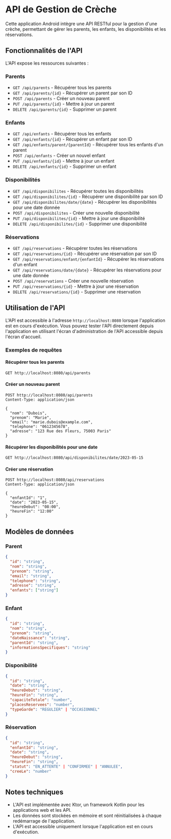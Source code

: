 # API de Gestion de Crèche

Cette application Android intègre une API RESTful pour la gestion d'une crèche, permettant de gérer les parents, les enfants, les disponibilités et les réservations.

## Fonctionnalités de l'API

L'API expose les ressources suivantes :

### Parents

- `GET /api/parents` - Récupérer tous les parents
- `GET /api/parents/{id}` - Récupérer un parent par son ID
- `POST /api/parents` - Créer un nouveau parent
- `PUT /api/parents/{id}` - Mettre à jour un parent
- `DELETE /api/parents/{id}` - Supprimer un parent

### Enfants

- `GET /api/enfants` - Récupérer tous les enfants
- `GET /api/enfants/{id}` - Récupérer un enfant par son ID
- `GET /api/enfants/parent/{parentId}` - Récupérer tous les enfants d'un parent
- `POST /api/enfants` - Créer un nouvel enfant
- `PUT /api/enfants/{id}` - Mettre à jour un enfant
- `DELETE /api/enfants/{id}` - Supprimer un enfant

### Disponibilités

- `GET /api/disponibilites` - Récupérer toutes les disponibilités
- `GET /api/disponibilites/{id}` - Récupérer une disponibilité par son ID
- `GET /api/disponibilites/date/{date}` - Récupérer les disponibilités pour une date donnée
- `POST /api/disponibilites` - Créer une nouvelle disponibilité
- `PUT /api/disponibilites/{id}` - Mettre à jour une disponibilité
- `DELETE /api/disponibilites/{id}` - Supprimer une disponibilité

### Réservations

- `GET /api/reservations` - Récupérer toutes les réservations
- `GET /api/reservations/{id}` - Récupérer une réservation par son ID
- `GET /api/reservations/enfant/{enfantId}` - Récupérer les réservations d'un enfant
- `GET /api/reservations/date/{date}` - Récupérer les réservations pour une date donnée
- `POST /api/reservations` - Créer une nouvelle réservation
- `PUT /api/reservations/{id}` - Mettre à jour une réservation
- `DELETE /api/reservations/{id}` - Supprimer une réservation

## Utilisation de l'API

L'API est accessible à l'adresse `http://localhost:8080` lorsque l'application est en cours d'exécution. Vous pouvez tester l'API directement depuis l'application en utilisant l'écran d'administration de l'API accessible depuis l'écran d'accueil.

### Exemples de requêtes

#### Récupérer tous les parents

```
GET http://localhost:8080/api/parents
```

#### Créer un nouveau parent

```
POST http://localhost:8080/api/parents
Content-Type: application/json

{
  "nom": "Dubois",
  "prenom": "Marie",
  "email": "marie.dubois@example.com",
  "telephone": "0612345678",
  "adresse": "123 Rue des Fleurs, 75003 Paris"
}
```

#### Récupérer les disponibilités pour une date

```
GET http://localhost:8080/api/disponibilites/date/2023-05-15
```

#### Créer une réservation

```
POST http://localhost:8080/api/reservations
Content-Type: application/json

{
  "enfantId": "1",
  "date": "2023-05-15",
  "heureDebut": "08:00",
  "heureFin": "12:00"
}
```

## Modèles de données

### Parent

```json
{
  "id": "string",
  "nom": "string",
  "prenom": "string",
  "email": "string",
  "telephone": "string",
  "adresse": "string",
  "enfants": ["string"]
}
```

### Enfant

```json
{
  "id": "string",
  "nom": "string",
  "prenom": "string",
  "dateNaissance": "string",
  "parentId": "string",
  "informationsSpecifiques": "string"
}
```

### Disponibilité

```json
{
  "id": "string",
  "date": "string",
  "heureDebut": "string",
  "heureFin": "string",
  "capaciteTotale": "number",
  "placesReservees": "number",
  "typeGarde": "REGULIER" | "OCCASIONNEL"
}
```

### Réservation

```json
{
  "id": "string",
  "enfantId": "string",
  "date": "string",
  "heureDebut": "string",
  "heureFin": "string",
  "statut": "EN_ATTENTE" | "CONFIRMEE" | "ANNULEE",
  "creeLe": "number"
}
```

## Notes techniques

- L'API est implémentée avec Ktor, un framework Kotlin pour les applications web et les API.
- Les données sont stockées en mémoire et sont réinitialisées à chaque redémarrage de l'application.
- L'API est accessible uniquement lorsque l'application est en cours d'exécution.